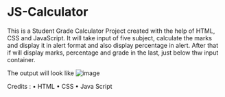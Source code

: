 # JS-Calculator

This is a Student Grade Calculator Project created with the help of HTML, CSS and JavaScript.
It will take input of five subject, calculate the marks and display it in alert format and also display percentage in alert.
After that if will display marks, percentage and grade in the last, just below thw input container.

The output will look like ![image](https://user-images.githubusercontent.com/90417307/134397173-251deca3-4687-4f0c-b763-76d4652d822d.png)


Credits : 
• HTML
• CSS
• Java Script


